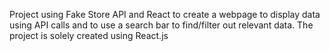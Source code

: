 Project using Fake Store API and React to create a webpage to display data using API calls and to use a search bar to find/filter out relevant data. The project is solely created using React.js
